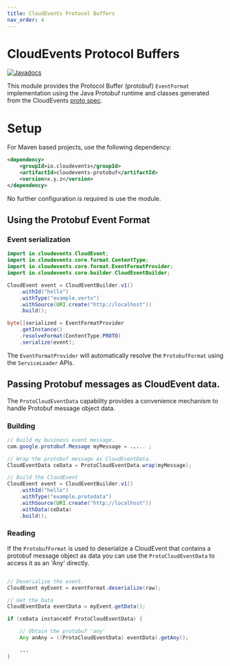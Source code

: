 ```yaml
---
title: CloudEvents Protocol Buffers
nav_order: 4
---
```


# CloudEvents Protocol Buffers

[![Javadocs](http://www.javadoc.io/badge/io.cloudevents/cloudevents-protobuf.svg?color=green)](http://www.javadoc.io/doc/io.cloudevents/cloudevents-protobuf)

This module provides the Protocol Buffer (protobuf) `EventFormat` implementation using the Java
Protobuf runtime and classes generated from the CloudEvents
[proto spec](https://github.com/cloudevents/spec/blob/v1.0.1/spec.proto).

# Setup
For Maven based projects, use the following dependency:

```xml
<dependency>
    <groupId>io.cloudevents</groupId>
    <artifactId>cloudevents-protobuf</artifactId>
    <version>x.y.z</version>
</dependency>
```

No further configuration is required is use the module.

## Using the Protobuf Event Format

### Event serialization

```java
import io.cloudevents.CloudEvent;
import io.cloudevents.core.format.ContentType;
import io.cloudevents.core.format.EventFormatProvider;
import io.cloudevents.core.builder.CloudEventBuilder;

CloudEvent event = CloudEventBuilder.v1()
    .withId("hello")
    .withType("example.vertx")
    .withSource(URI.create("http://localhost"))
    .build();

byte[]serialized = EventFormatProvider
    .getInstance()
    .resolveFormat(ContentType.PROTO)
    .serialize(event);
```

The `EventFormatProvider` will automatically resolve the `ProtobufFormat` using the
`ServiceLoader` APIs.

## Passing Protobuf messages as CloudEvent data.

The `ProtoCloudEventData` capability provides a convenience mechanism to handle Protobuf message object data.

### Building

```java
// Build my business event message.
com.google.protobuf.Message myMessage = ..... ;

// Wrap the protobuf message as CloudEventData.
CloudEventData ceData = ProtoCloudEventData.wrap(myMessage);

// Build the CloudEvent
CloudEvent event = CloudEventBuilder.v1()
    .withId("hello")
    .withType("example.protodata")
    .withSource(URI.create("http://localhost"))
    .withData(ceData)
    .build();
```

### Reading

If the `ProtobufFormat` is used to deserialize a CloudEvent that contains a protobuf message object as data you can use
the `ProtoCloudEventData` to access it as an 'Any' directly.

```java

// Deserialize the event.
CloudEvent myEvent = eventFormat.deserialize(raw);

// Get the Data
CloudEventData eventData = myEvent.getData();

if (ceData instanceOf ProtoCloudEventData) {

    // Obtain the protobuf 'any'
    Any anAny = ((ProtoCloudEventData) eventData).getAny();

    ...
}

```


